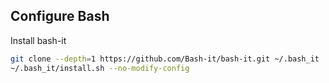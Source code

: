 ## Configure Bash

Install bash-it

```bash
git clone --depth=1 https://github.com/Bash-it/bash-it.git ~/.bash_it
~/.bash_it/install.sh --no-modify-config
```
